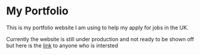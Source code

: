 <h1>My Portfolio</h1>

This is my portfolio website I am using to help my apply for jobs in the UK.

Currently the website is still under production and not ready to be shown off but here is the <a href="https://legonerd34.github.io/Portfolio">link</a> to anyone who is intersted 
